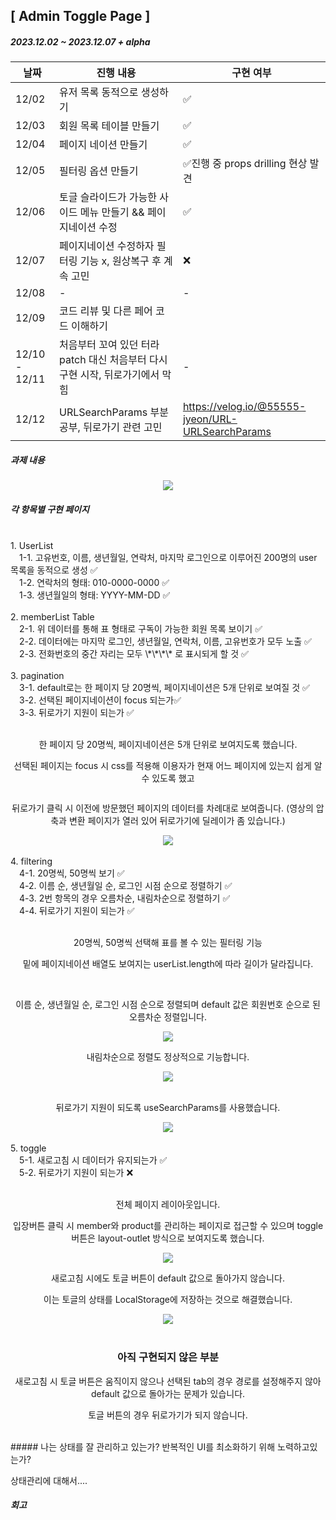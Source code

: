 ## [ Admin Toggle Page ]

##### 2023.12.02 ~ 2023.12.07 + alpha

| 날짜          | 진행 내용                                                                     | 구현 여부                                         |
| ------------- | ----------------------------------------------------------------------------- | ------------------------------------------------- |
| 12/02         | 유저 목록 동적으로 생성하기                                                   | ✅                                                |
| 12/03         | 회원 목록 테이블 만들기                                                       | ✅                                                |
| 12/04         | 페이지 네이션 만들기                                                          | ✅                                                |
| 12/05         | 필터링 옵션 만들기                                                            | ✅진행 중 props drilling 현상 발견                |
| 12/06         | 토글 슬라이드가 가능한 사이드 메뉴 만들기 && 페이지네이션 수정                | ✅                                                |
| 12/07         | 페이지네이션 수정하자 필터링 기능 x, 원상복구 후 계속 고민                    | ❌                                                |
| 12/08         | -                                                                             | -                                                 |
| 12/09         | 코드 리뷰 및 다른 페어 코드 이해하기                                          |                                                   |
| 12/10 - 12/11 | 처음부터 꼬여 있던 터라 patch 대신 처음부터 다시 구현 시작, 뒤로가기에서 막힘 | -                                                 |
| 12/12         | URLSearchParams 부분 공부, 뒤로가기 관련 고민                                 | https://velog.io/@55555-jyeon/URL-URLSearchParams |

##### 과제 내용

<p align="center">
<img src="https://github.com/55555-Jyeon/admin-toggle-page/assets/134191817/d7e1af4c-65f8-4bfb-b621-5455c7915d2e" />
</p>

##### 각 항목별 구현 페이지

   <br/>
1. UserList   <br/>
 1-1. 고유번호, 이름, 생년월일, 연락처, 마지막 로그인으로 이루어진 200명의 user 목록을 동적으로 생성 ✅    <br/>
 1-2. 연락처의 형태: 010-0000-0000 ✅   <br/>
 1-3. 생년월일의 형태: YYYY-MM-DD ✅   <br/>
   <br/>
2. memberList Table   <br/>
 2-1. 위 데이터를 통해 표 형태로 구독이 가능한 회원 목록 보이기 ✅   <br/>
 2-2. 데이터에는 마지막 로그인, 생년월일, 연락처, 이름, 고유번호가 모두 노출 ✅   <br/>
 2-3. 전화번호의 중간 자리는 모두 \*\*\*\* 로 표시되게 할 것 ✅   <br/>
   <br/>
3. pagination   <br/>
 3-1. default로는 한 페이지 당 20명씩, 페이지네이션은 5개 단위로 보여질 것 ✅   <br/>
 3-2. 선택된 페이지네이션이 focus 되는가✅   <br/>
 3-3. 뒤로가기 지원이 되는가 ✅   <br/>
   <br/>
<div align="center">
<p>한 페이지 당 20명씩, 페이지네이션은 5개 단위로 보여지도록 했습니다.</p>
<p>선택된 페이지는 focus 시 css를 적용해 이용자가 현재 어느 페이지에 있는지 쉽게 알 수 있도록 했고</p>
<img src="" />
<p>뒤로가기 클릭 시 이전에 방문했던 페이지의 데이터를 차례대로 보여줍니다. (영상의 압축과 변환 페이지가 열러 있어 뒤로가기에 딜레이가 좀 있습니다.)</p>
<img src="https://github.com/55555-Jyeon/admin-toggle-page/assets/134191817/8dc6eac7-22f1-46aa-85e5-e6186695c047"  />
</div>
   <br/>
4. filtering   <br/>
  4-1. 20명씩, 50명씩 보기 ✅   <br/>
  4-2. 이름 순, 생년월일 순, 로그인 시점 순으로 정렬하기 ✅   <br/>
  4-3. 2번 항목의 경우 오름차순, 내림차순으로 정렬하기 ✅   <br/>
  4-4. 뒤로가기 지원이 되는가 ✅   <br/>
   <br/>
<div align="center">
<p>20명씩, 50명씩 선택해 표를 볼 수 있는 필터링 기능</p>
<p>밑에 페이지네이션 배열도 보여지는 userList.length에 따라 길이가 달라집니다.</p>
<img src=""  />
</div>
   <br/>
<div align="center">
<p>이름 순, 생년월일 순, 로그인 시점 순으로 정렬되며 default 값은 회원번호 순으로 된 오름차순 정렬입니다.</p>
<img src="https://github.com/55555-Jyeon/admin-toggle-page/assets/134191817/f7c3d014-2daa-4133-96b5-a3bcccdd9752"  />
<p>내림차순으로 정렬도 정상적으로 기능합니다.</p>
<img src="https://github.com/55555-Jyeon/admin-toggle-page/assets/134191817/1fd04c99-062d-444a-bea6-1c487490b850"  />
</div>
   <br/>
<div align="center">
<p>뒤로가기 지원이 되도록 useSearchParams를 사용했습니다.</p>
<img src="https://github.com/55555-Jyeon/admin-toggle-page/assets/134191817/a7534699-0cdb-4dff-95d5-87574adaae3c"  />
</div>
   <br/>
5. toggle   <br/>
  5-1. 새로고침 시 데이터가 유지되는가 ✅   <br/>
  5-2. 뒤로가기 지원이 되는가 ❌   <br/>
  <br/>
<div align="center">  
<p>전체 페이지 레이아웃입니다.</p>
<p>입장버튼 클릭 시 member와 product를 관리하는 페이지로 접근할 수 있으며 toggle 버튼은 layout-outlet 방식으로 보여지도록 했습니다.</p>
<img src="https://github.com/55555-Jyeon/admin-toggle-page/assets/134191817/369e9c6c-a63d-4aa8-8a01-eb25f40b088c"  />
</div>
<div align="center">
<p>새로고침 시에도 토글 버튼이 default 값으로 돌아가지 않습니다.</p>
<p>이는 토글의 상태를 LocalStorage에 저장하는 것으로 해결했습니다.</p>
<img src="https://github.com/55555-Jyeon/admin-toggle-page/assets/134191817/71c0ba6d-80a4-422e-8d70-493f2a592d61"  />
</div>
   <br/>
<div align="center">
<h3>아직 구현되지 않은 부분</h3>
<p>새로고침 시 토글 버튼은 움직이지 않으나 선택된 tab의 경우 경로를 설정해주지 않아 default 값으로 돌아가는 문제가 있습니다.</p>
<p>토글 버튼의 경우 뒤로가기가 되지 않습니다.</p>
</div>
   <br/>
##### 나는 상태를 잘 관리하고 있는가? 반복적인 UI를 최소화하기 위해 노력하고있는가?

상태관리에 대해서....

##### 회고
